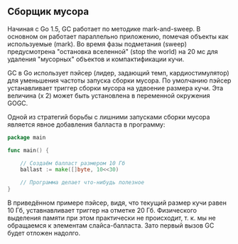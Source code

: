 ## Сборщик мусора

Начиная с Go 1.5, GC работает по методике mark-and-sweep. В основном он работает параллельно приложению, помечая объекты как используемые (mark). Во время фазы подметания (sweep) предусмотрена "остановка вселенной" (stop the world) на 20 мс для удаления "мусорных" объектов и компактификации кучи.

GC в Go использует пэйсер (лидер, задающий темп, кардиостимулятор) для уменьшения частоты запуска сборки мусора. По умолчанию пэйсер устанавливает триггер сборки мусора на удвоение размера кучи. Эта величина (x 2) может быть установлена в переменной окружения GOGC.

Одной из стратегий борьбы с лишними запусками сборки мусора является явное добавления балласта в программу:

```go
package main

func main() {

	// Создаём балласт размером 10 Гб
	ballast := make([]byte, 10<<30)

	// Программа делает что-нибудь полезное
}
```

В приведённом примере пэйсер, видя, что текущий размер кучи равен 10 Гб, уставнавливает триггер на отметке 20 Гб. Физического выделения памяти при этом практически не происходит, т. к. мы не обращаемся к элементам слайса-балласта. Зато первый вызов GC будет отложен надолго. 


